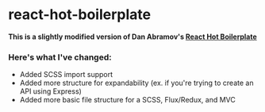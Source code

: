 # react-hot-boilerplate

**This is a slightly modified version of Dan Abramov's [React Hot Boilerplate](https://github.com/gaearon/react-hot-boilerplate)**

### Here's what I've changed:
- Added SCSS import support
- Added more structure for expandability (ex. if you're trying to create an API using Express)
- Added more basic file structure for a SCSS, Flux/Redux, and MVC

